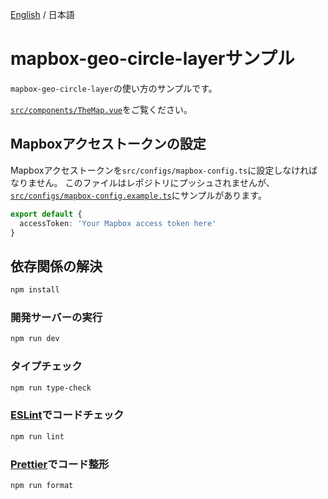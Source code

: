 [English](./README.md) / 日本語

# mapbox-geo-circle-layerサンプル

`mapbox-geo-circle-layer`の使い方のサンプルです。

[`src/components/TheMap.vue`](./src/components/TheMap.vue)をご覧ください。

## Mapboxアクセストークンの設定

Mapboxアクセストークンを`src/configs/mapbox-config.ts`に設定しなければなりません。
このファイルはレポジトリにプッシュされませんが、[`src/configs/mapbox-config.example.ts`](./src/configs/mapbox-config.example.ts)にサンプルがあります。

```ts
export default {
  accessToken: 'Your Mapbox access token here'
}
```

## 依存関係の解決

```sh
npm install
```

### 開発サーバーの実行

```sh
npm run dev
```

### タイプチェック

```sh
npm run type-check
```

### [ESLint](https://eslint.org/)でコードチェック

```sh
npm run lint
```

### [Prettier](https://prettier.io)でコード整形

```sh
npm run format
```